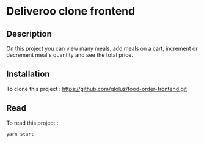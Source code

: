 # Deliveroo clone frontend

## Description

On this project you can view many meals, add meals on a cart, increment or decrement meal's quantity and see the total price.

## Installation

To clone this project : https://github.com/gloluz/food-order-frontend.git

## Read

To read this project :

`yarn start`
